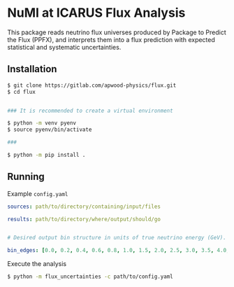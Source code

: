 # NuMI at ICARUS Flux Analysis

This package reads neutrino flux universes produced by Package to Predict the Flux (PPFX), and interprets them into a flux prediction with expected
statistical and systematic uncertainties.

## Installation

```bash
$ git clone https://gitlab.com/apwood-physics/flux.git
$ cd flux


### It is recommended to create a virtual environment

$ python -m venv pyenv 
$ source pyenv/bin/activate

###

$ python -m pip install .
```

## Running

Example `config.yaml`

```yaml
sources: path/to/directory/containing/input/files

results: path/to/directory/where/output/should/go


# Desired output bin structure in units of true neutrino energy (GeV).

bin_edges: [0.0, 0.2, 0.4, 0.6, 0.8, 1.0, 1.5, 2.0, 2.5, 3.0, 3.5, 4.0, 6.0, 8.0, 12.0, 20.0]

```

Execute the analysis

```bash
$ python -m flux_uncertainties -c path/to/config.yaml
```
